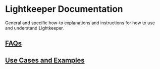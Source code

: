 # Lightkeeper Documentation

General and specific how-to explanations and instructions for how to use and understand Lightkeeper.


## [FAQs](chapter1.md)


## [Use Cases and Examples](uses/usecases.md)
